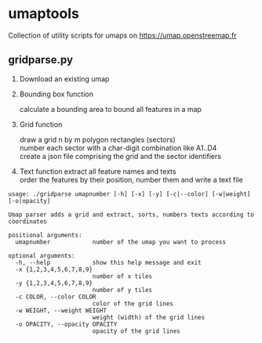 # umaptools
Collection of utility scripts for umaps on https://umap.openstreemap.fr

## gridparse.py

1. Download an existing umap
2. Bounding box function

   calculate a bounding area to bound all features in a map
2. Grid function

   draw a grid n by m polygon rectangles (sectors)   
   number each sector with a char-digit combination like A1..D4   
   create a json file comprising the grid and the sector identifiers   
   
3. Text function
   extract all feature names and texts   
   order the features by their position, number them and write a text file   


```
usage: ./gridparse umapnumber [-h] [-x] [-y] [-c|--color] [-w|weight] [-o|opacity]

Umap parser adds a grid and extract, sorts, numbers texts according to coordinates

positional arguments:
  umapnumber            number of the umap you want to process

optional arguments:
  -h, --help            show this help message and exit
  -x {1,2,3,4,5,6,7,8,9}
                        number of x tiles
  -y {1,2,3,4,5,6,7,8,9}
                        number of y tiles
  -c COLOR, --color COLOR
                        color of the grid lines
  -w WEIGHT, --weight WEIGHT
                        weight (width) of the grid lines
  -o OPACITY, --opacity OPACITY
                        opacity of the grid lines
```
